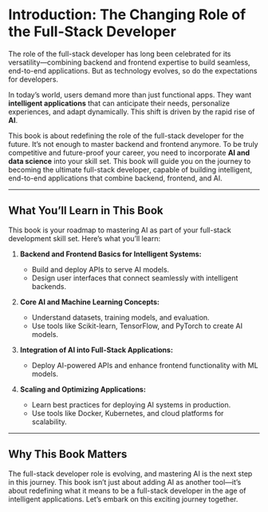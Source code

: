 # Introduction: The Changing Role of the Full-Stack Developer

The role of the full-stack developer has long been celebrated for its versatility—combining backend and frontend expertise 
to build seamless, end-to-end applications. But as technology evolves, so do the expectations for developers.

In today’s world, users demand more than just functional apps. They want **intelligent applications** that can anticipate 
their needs, personalize experiences, and adapt dynamically. This shift is driven by the rapid rise of **AI**.

This book is about redefining the role of the full-stack developer for the future. It’s not enough to master backend and 
frontend anymore. To be truly competitive and future-proof your career, you need to incorporate **AI and data science** 
into your skill set. This book will guide you on the journey to becoming the ultimate full-stack developer, capable of 
building intelligent, end-to-end applications that combine backend, frontend, and AI.

---

## What You’ll Learn in This Book

This book is your roadmap to mastering AI as part of your full-stack development skill set. Here’s what you’ll learn:

1. **Backend and Frontend Basics for Intelligent Systems:**
   - Build and deploy APIs to serve AI models.
   - Design user interfaces that connect seamlessly with intelligent backends.

2. **Core AI and Machine Learning Concepts:**
   - Understand datasets, training models, and evaluation.
   - Use tools like Scikit-learn, TensorFlow, and PyTorch to create AI models.

3. **Integration of AI into Full-Stack Applications:**
   - Deploy AI-powered APIs and enhance frontend functionality with ML models.

4. **Scaling and Optimizing Applications:**
   - Learn best practices for deploying AI systems in production.
   - Use tools like Docker, Kubernetes, and cloud platforms for scalability.

---

## Why This Book Matters

The full-stack developer role is evolving, and mastering AI is the next step in this journey. This book isn’t just about 
adding AI as another tool—it’s about redefining what it means to be a full-stack developer in the age of intelligent 
applications. Let’s embark on this exciting journey together.

